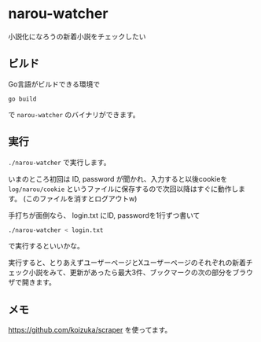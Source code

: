 # narou-watcher
小説化になろうの新着小説をチェックしたい

## ビルド
Go言語がビルドできる環境で

`go build`

で `narou-watcher` のバイナリができます。

## 実行
`./narou-watcher` で実行します。

いまのところ初回は ID, password が聞かれ、入力すると以後cookieを `log/narou/cookie` というファイルに保存するので次回以降はすぐに動作します。
(このファイルを消すとログアウトw)

手打ちが面倒なら、 login.txt にID, passwordを1行ずつ書いて
```bash
./narou-watcher < login.txt
```
で実行するといいかな。

実行すると、とりあえずユーザーページとXユーザーページのそれぞれの新着チェック小説をみて、更新があったら最大3件、ブックマークの次の部分をブラウザで開きます。

## メモ

https://github.com/koizuka/scraper を使ってます。
